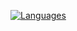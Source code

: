 [![Languages](https://skillicons.dev/icons?i=php,python,js,c,bash,symfony,laravel,django,react,linux,raspberrypi,arduino)](https://skillicons.dev)

